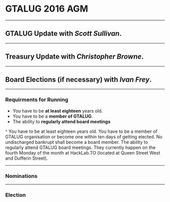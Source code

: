 # GTALUG 2016 AGM

---

## GTALUG Update with *Scott Sullivan*.

---

## Treasury Update with *Christopher Browne*.

---

## Board Elections (if necessary) with *Ivan Frey*.

---

### Requirments for Running

* You have to be **at least eighteen** years old.
* You have to be a **member of GTALUG**.
* The ability to **regularly attend board meetings**

^ You have to be at least eighteen years old.
You have to be a member of GTALUG organisation or become one within ten days of getting elected.
No undischarged bankrupt shall become a board member.
The ability to regularly attend GTALUG board meetings. They currently happen on the fourth Monday of the month at HackLab.TO (located at Queen Street West and Dufferin Street).

---

### Nominations

---

### Election
